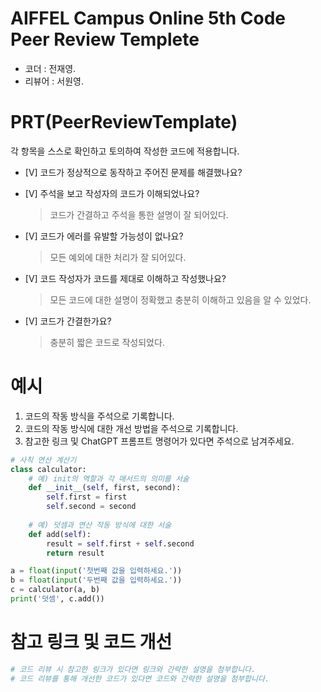 # AIFFEL Campus Online 5th Code Peer Review Templete
- 코더 : 전재영.
- 리뷰어 : 서원영.


# PRT(PeerReviewTemplate) 
각 항목을 스스로 확인하고 토의하여 작성한 코드에 적용합니다.

- [V] 코드가 정상적으로 동작하고 주어진 문제를 해결했나요?
  
- [V] 주석을 보고 작성자의 코드가 이해되었나요?
  > 코드가 간결하고 주석을 통한 설명이 잘 되어있다.
- [V] 코드가 에러를 유발할 가능성이 없나요?
  > 모든 예외에 대한 처리가 잘 되어있다.
- [V] 코드 작성자가 코드를 제대로 이해하고 작성했나요?
  > 모든 코드에 대한 설명이 정확했고 충분히 이해하고 있음을 알 수 있었다.
- [V] 코드가 간결한가요?
  > 충분히 짧은 코드로 작성되었다.

# 예시
1. 코드의 작동 방식을 주석으로 기록합니다.
2. 코드의 작동 방식에 대한 개선 방법을 주석으로 기록합니다.
3. 참고한 링크 및 ChatGPT 프롬프트 명령어가 있다면 주석으로 남겨주세요.
```python
# 사칙 연산 계산기
class calculator:
    # 예) init의 역할과 각 매서드의 의미를 서술
    def __init__(self, first, second):
        self.first = first
        self.second = second
    
    # 예) 덧셈과 연산 작동 방식에 대한 서술
    def add(self):
        result = self.first + self.second
        return result

a = float(input('첫번째 값을 입력하세요.')) 
b = float(input('두번째 값을 입력하세요.')) 
c = calculator(a, b)
print('덧셈', c.add()) 
```

# 참고 링크 및 코드 개선
```python
# 코드 리뷰 시 참고한 링크가 있다면 링크와 간략한 설명을 첨부합니다.
# 코드 리뷰를 통해 개선한 코드가 있다면 코드와 간략한 설명을 첨부합니다.
```
